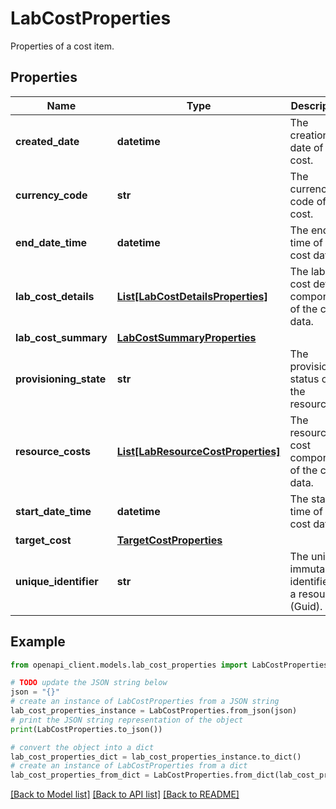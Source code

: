 # LabCostProperties

Properties of a cost item.

## Properties

Name | Type | Description | Notes
------------ | ------------- | ------------- | -------------
**created_date** | **datetime** | The creation date of the cost. | [optional] 
**currency_code** | **str** | The currency code of the cost. | [optional] 
**end_date_time** | **datetime** | The end time of the cost data. | [optional] 
**lab_cost_details** | [**List[LabCostDetailsProperties]**](LabCostDetailsProperties.md) | The lab cost details component of the cost data. | [optional] [readonly] 
**lab_cost_summary** | [**LabCostSummaryProperties**](LabCostSummaryProperties.md) |  | [optional] 
**provisioning_state** | **str** | The provisioning status of the resource. | [optional] [readonly] 
**resource_costs** | [**List[LabResourceCostProperties]**](LabResourceCostProperties.md) | The resource cost component of the cost data. | [optional] [readonly] 
**start_date_time** | **datetime** | The start time of the cost data. | [optional] 
**target_cost** | [**TargetCostProperties**](TargetCostProperties.md) |  | [optional] 
**unique_identifier** | **str** | The unique immutable identifier of a resource (Guid). | [optional] [readonly] 

## Example

```python
from openapi_client.models.lab_cost_properties import LabCostProperties

# TODO update the JSON string below
json = "{}"
# create an instance of LabCostProperties from a JSON string
lab_cost_properties_instance = LabCostProperties.from_json(json)
# print the JSON string representation of the object
print(LabCostProperties.to_json())

# convert the object into a dict
lab_cost_properties_dict = lab_cost_properties_instance.to_dict()
# create an instance of LabCostProperties from a dict
lab_cost_properties_from_dict = LabCostProperties.from_dict(lab_cost_properties_dict)
```
[[Back to Model list]](../README.md#documentation-for-models) [[Back to API list]](../README.md#documentation-for-api-endpoints) [[Back to README]](../README.md)


